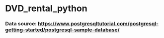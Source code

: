 # DVD_rental_python
### Data source: https://www.postgresqltutorial.com/postgresql-getting-started/postgresql-sample-database/
